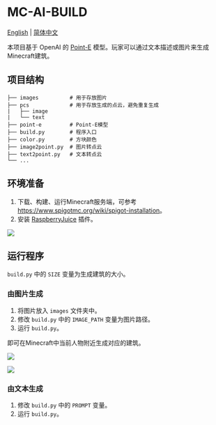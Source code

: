 # MC-AI-BUILD

[English](README.md) | [简体中文](README.zh-CN.md)

本项目基于 OpenAI 的 [Point-E](https://openai.com/research/point-e) 模型。玩家可以通过文本描述或图片来生成Minecraft建筑。

## 项目结构
```
├── images          # 用于存放图片
├── pcs             # 用于存放生成的点云，避免重复生成
|   ├── image
|   └── text
├── point-e         # Point-E模型
├── build.py        # 程序入口
├── color.py        # 方块颜色
├── image2point.py  # 图片转点云
├── text2point.py   # 文本转点云
└── ...
```

## 环境准备
1. 下载、构建、运行Minecraft服务端，可参考<https://www.spigotmc.org/wiki/spigot-installation>。
2. 安装 [RaspberryJuice](https://github.com/zhuowei/RaspberryJuice) 插件。

![](https://file.moluuser.com/img/202308052327994.png)

## 运行程序
`build.py` 中的 `SIZE` 变量为生成建筑的大小。

### 由图片生成
1. 将图片放入 `images` 文件夹中。
2. 修改 `build.py` 中的 `IMAGE_PATH` 变量为图片路径。
3. 运行 `build.py`。

即可在Minecraft中当前人物附近生成对应的建筑。

![](https://file.moluuser.com/img/202308052333507.png)

![](https://file.moluuser.com/img/202308052336193.png)

### 由文本生成
1. 修改 `build.py` 中的 `PROMPT` 变量。
2. 运行 `build.py`。
